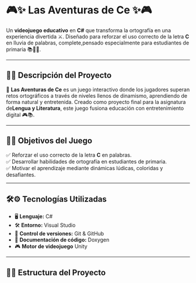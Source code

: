 # 🎮✨ Las Aventuras de Ce ✨🎮

Un **videojuego educativo** en **C#** que transforma la ortografía en una experiencia divertida ⚔️. Diseñado para reforzar el uso correcto de la letra **C** en  lluvia de palabras, complete,pensado especialmente para estudiantes de primaria 📚👦👧.

---

## 📖💡 Descripción del Proyecto

🌟 **Las Aventuras de Ce** es un juego interactivo donde los jugadores superan retos ortográficos a través de niveles llenos de dinamismo, aprendiendo de forma natural y entretenida. Creado como proyecto final para la asignatura  de**Lengua y Literatura**, este juego fusiona educación con entretenimiento digital 🎮📚.

---

## 🎯🚀 Objetivos del Juego

✅ Reforzar el uso correcto de la letra **C** en palabras.  
✅ Desarrollar habilidades de ortografía en estudiantes de primaria.  
✅ Motivar el aprendizaje mediante dinámicas lúdicas, coloridas y desafiantes.  

---

## 🛠️⚙️ Tecnologías Utilizadas

- 🖥️ **Lenguaje:** C#
- 🛠️ **Entorno:** Visual Studio
- 🔗 **Control de versiones:** Git & GitHub
- 📄 **Documentación de código:** Doxygen
- 🎮 **Motor de videojuego** Unity

---

## 📁📑 Estructura del Proyecto


